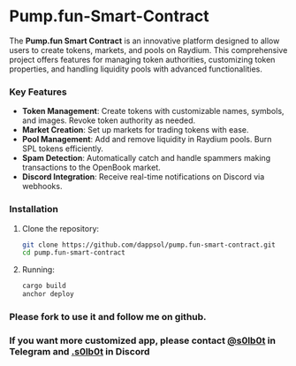 # Pump.fun-Smart-Contract

The **Pump.fun Smart Contract** is an innovative platform  designed to allow users to create tokens, markets, and pools on Raydium. This comprehensive project offers features for managing token authorities, customizing token properties, and handling liquidity pools with advanced functionalities.

### Key Features

- **Token Management**: Create tokens with customizable names, symbols, and images. Revoke token authority as needed.
- **Market Creation**: Set up markets for trading tokens with ease.
- **Pool Management**: Add and remove liquidity in Raydium pools. Burn SPL tokens efficiently.
- **Spam Detection**: Automatically catch and handle spammers making transactions to the OpenBook market.
- **Discord Integration**: Receive real-time notifications on Discord via webhooks.

### Installation

1. Clone the repository:
   ```bash
   git clone https://github.com/dappsol/pump.fun-smart-contract.git
   cd pump.fun-smart-contract
   ```

2. Running:
   ```bash
   cargo build
   anchor deploy
   ```

### Please fork to use it and follow me on github.

### If you want more customized app, please contact [@s0lb0t](https://t.me/s0lb0t) in Telegram and [.s0lb0t](https://discordapp.com/users/1074553493974691840) in Discord
